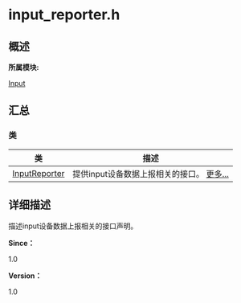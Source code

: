 # input_reporter.h


## **概述**

**所属模块:**

[Input](_input.md)


## **汇总**


### 类

  | 类 | 描述 | 
| -------- | -------- |
| [InputReporter](_input_reporter.md) | 提供input设备数据上报相关的接口。&nbsp;[更多...](_input_reporter.md) | 


## **详细描述**

描述input设备数据上报相关的接口声明。

**Since：**

1.0

**Version：**

1.0
